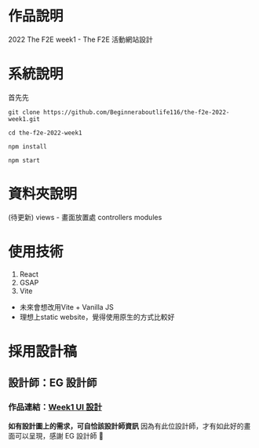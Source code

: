 # 作品說明

2022 The F2E week1 - The F2E 活動網站設計

# 系統說明

首先先

```
git clone https://github.com/Beginneraboutlife116/the-f2e-2022-week1.git
```

```
cd the-f2e-2022-week1
```

```
npm install
```

```
npm start
```

# 資料夾說明

(待更新)
views - 畫面放置處
controllers
modules

# 使用技術

1. React
2. GSAP
3. Vite
  - 未來會想改用Vite + Vanilla JS
  - 理想上static website，覺得使用原生的方式比較好

# 採用設計稿

## 設計師：EG 設計師

### 作品連結：[Week1 UI 設計](https://www.figma.com/file/WI0JIDVCdIwHDFjAJQFaxK/EGs-F2E---Week1-%E6%B4%BB%E5%8B%95%E7%B6%B2%E7%AB%99%E8%A8%AD%E8%A8%88?node-id=41%3A1702)

**如有設計圖上的需求，可自恰該設計師資訊**
因為有此位設計師，才有如此好的畫面可以呈現，感謝 EG 設計師 🙂
